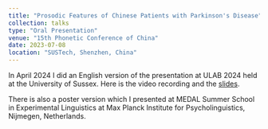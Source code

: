 ```yaml
---
title: "Prosodic Features of Chinese Patients with Parkinson's Disease"
collection: talks
type: "Oral Presentation"
venue: "15th Phonetic Conference of China"
date: 2023-07-08
location: "SUSTech, Shenzhen, China"
---
```


In April 2024 I did an English version of the presentation at ULAB 2024 held at the University of Sussex.
Here is the video recording and the [slides](https://bm-zhang.github.io/files/ULAB2024-Bomiao-Zhang-Pres.pptx). 

There is also a poster version which I presented at MEDAL Summer School in Experimental Linguistics at Max Planck Institute for Psycholinguistics, Nijmegen, Netherlands.
